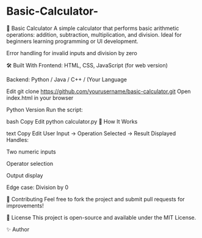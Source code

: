 # Basic-Calculator-
🧮 Basic Calculator
A simple calculator that performs basic arithmetic operations: addition, subtraction, multiplication, and division. Ideal for beginners learning programming or UI development.

Error handling for invalid inputs and division by zero

🛠️ Built With
Frontend: HTML, CSS, JavaScript (for web version)

Backend: Python / Java / C++ / (Your Language

Edit
git clone https://github.com/yourusername/basic-calculator.git
Open index.html in your browser

Python Version
Run the script:

bash
Copy
Edit
python calculator.py
🧠 How It Works

text
Copy
Edit
User Input → Operation Selected → Result Displayed
Handles:

Two numeric inputs

Operator selection

Output display

Edge case: Division by 0

🤝 Contributing
Feel free to fork the project and submit pull requests for improvements!

📄 License
This project is open-source and available under the MIT License.

✨ Author
